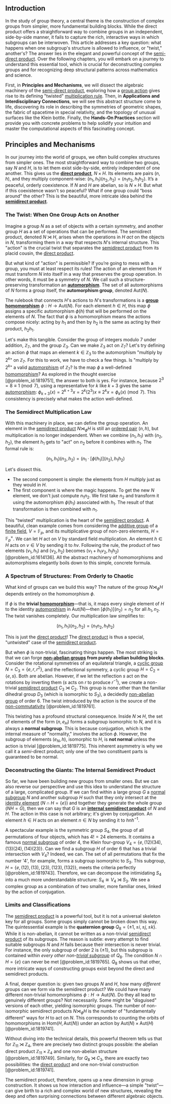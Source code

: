 ## Introduction
In the study of group theory, a central theme is the construction of complex groups from simpler, more fundamental building blocks. While the direct product offers a straightforward way to combine groups in an independent, side-by-side manner, it fails to capture the rich, interactive ways in which subgroups can be interwoven. This article addresses a key question: what happens when one subgroup's structure is allowed to influence, or "twist," another's? The answer lies in the elegant and powerful concept of the [semi-direct product](@article_id:188485). Over the following chapters, you will embark on a journey to understand this essential tool, which is crucial for deconstructing complex groups and for recognizing deep structural patterns across mathematics and science.

First, in **Principles and Mechanisms**, we will dissect the algebraic machinery of the [semi-direct product](@article_id:188485), exploring how a [group action](@article_id:142842) gives rise to its defining "twisted" [multiplication rule](@article_id:196874). Then, in **Applications and Interdisciplinary Connections**, we will see this abstract structure come to life, discovering its role in describing the symmetries of geometric shapes, the fabric of spacetime in special relativity, and the topology of unusual surfaces like the Klein bottle. Finally, the **Hands-On Practices** section will provide you with concrete problems to help solidify your intuition and master the computational aspects of this fascinating concept.

## Principles and Mechanisms

In our journey into the world of groups, we often build complex structures from simpler ones. The most straightforward way to combine two groups, say $N$ and $H$, is to let them exist side-by-side, entirely independent of one another. This gives us the **[direct product](@article_id:142552)**, $N \times H$. Its elements are pairs $(n, h)$, and they multiply component-wise: $(n_1, h_1)(n_2, h_2) = (n_1 n_2, h_1 h_2)$. It’s a peaceful, orderly coexistence. If $N$ and $H$ are abelian, so is $N \times H$. But what if this coexistence wasn't so peaceful? What if one group could “boss around” the other? This is the beautiful, more intricate idea behind the **[semidirect product](@article_id:146736)**.

### The Twist: When One Group Acts on Another

Imagine a group $N$ as a set of objects with a certain symmetry, and another group $H$ as a set of operations that can be performed. The semidirect product, denoted $N \rtimes H$, arises when the operations in $H$ *act* on the objects in $N$, transforming them in a way that respects $N$'s internal structure. This "action" is the crucial twist that separates the [semidirect product](@article_id:146736) from its placid cousin, the [direct product](@article_id:142552).

But what kind of "action" is permissible? If you’re going to mess with a group, you must at least respect its rules! The action of an element from $H$ must transform $N$ into itself in a way that preserves the group operation. In other words, it must be a symmetry of $N$. We call such a structure-preserving transformation an **[automorphism](@article_id:143027)**. The set of all automorphisms of $N$ forms a group itself, the **automorphism group**, denoted $\text{Aut}(N)$.

The rulebook that connects $H$'s actions to $N$'s transformations is a **[group homomorphism](@article_id:140109)** $\phi: H \to \text{Aut}(N)$. For each element $h \in H$, this map $\phi$ assigns a specific automorphism $\phi(h)$ that will be performed on the elements of $N$. The fact that $\phi$ is a homomorphism means the actions compose nicely: acting by $h_1$ and then by $h_2$ is the same as acting by their product, $h_2 h_1$.

Let's make this tangible. Consider the group of integers modulo 7 under addition, $\mathbb{Z}_7$, and the group $\mathbb{Z}_3$. Can we make $\mathbb{Z}_3$ act on $\mathbb{Z}_7$? Let's try defining an action $\phi$ that maps an element $k \in \mathbb{Z}_3$ to the automorphism "multiply by $2^k$" on $\mathbb{Z}_7$. For this to work, we have to check a few things. Is "multiply by $2^k$" a valid [automorphism](@article_id:143027) of $\mathbb{Z}_7$? Is the map $\phi$ a well-defined [homomorphism](@article_id:146453)? As explored in the thought exercise [@problem_id:1819751], the answer to both is yes. For instance, because $2^3 = 8 \equiv 1 \pmod{7}$, using a representative for $k$ like $k+3$ gives the same [automorphism](@article_id:143027): $\phi_{k+3}(x) = 2^{k+3} x = 2^k (2^3) x \equiv 2^k x = \phi_k(x) \pmod{7}$. This consistency is precisely what makes the action well-defined.

### The Semidirect Multiplication Law

With this machinery in place, we can define the group operation. An element in the [semidirect product](@article_id:146736) $N \rtimes_\phi H$ is still an [ordered pair](@article_id:147855) $(n, h)$, but multiplication is no longer independent. When we combine $(n_1, h_1)$ with $(n_2, h_2)$, the element $h_1$ gets to "act" on $n_2$ before it combines with $n_1$. The formal rule is:

$$
(n_1, h_1) (n_2, h_2) = (n_1 \cdot [\phi(h_1)](n_2), h_1 h_2)
$$

Let's dissect this.
- The second component is simple: the elements from $H$ multiply just as they would in $H$.
- The first component is where the magic happens. To get the new $N$ element, we don't just compute $n_1 n_2$. We first take $n_2$ and transform it using the automorphism $\phi(h_1)$ associated with $h_1$. The result of that transformation is then combined with $n_1$.

This "twisted" multiplication is the heart of the [semidirect product](@article_id:146736). A beautiful, clean example comes from considering the [additive group](@article_id:151307) of a [finite field](@article_id:150419), $V = \mathbb{F}_p$, and its multiplicative group of non-zero elements, $H = \mathbb{F}_p^\times$. We can let $H$ act on $V$ by standard field multiplication. An element $h \in H$ acts on $v \in V$ by sending it to $hv$. Following the rule, the product of two elements $(v_1, h_1)$ and $(v_2, h_2)$ becomes $(v_1 + h_1 v_2, h_1 h_2)$ [@problem_id:1614136]. All the abstract machinery of homomorphisms and automorphisms elegantly boils down to this simple, concrete formula.

### A Spectrum of Structures: From Orderly to Chaotic

What kind of groups can we build this way? The nature of the group $N \rtimes_\phi H$ depends entirely on the homomorphism $\phi$.

If $\phi$ is the **trivial [homomorphism](@article_id:146453)**—that is, it maps every single element of $H$ to the identity [automorphism](@article_id:143027) in $\text{Aut}(N)$—then $[\phi(h_1)](n_2) = n_2$ for all $h_1, n_2$. The twist vanishes completely. Our multiplication law simplifies to:

$$
(n_1, h_1) (n_2, h_2) = (n_1 n_2, h_1 h_2)
$$

This is just the [direct product](@article_id:142552)! The [direct product](@article_id:142552) is thus a special, "untwisted" case of the [semidirect product](@article_id:146736).

But when $\phi$ is non-trivial, fascinating things happen. The most striking is that we can forge **[non-abelian groups](@article_id:144717) from purely abelian building blocks**. Consider the rotational symmetries of an equilateral triangle, a [cyclic group](@article_id:146234) $N = C_3 = \{e, r, r^2\}$, and the reflectional symmetry, a cyclic group $H = C_2 = \{e, s\}$. Both are abelian. However, if we let the reflection $s$ act on the rotations by inverting them ($s$ acts on $r$ to produce $r^{-1}$), we create a non-trivial [semidirect product](@article_id:146736) $C_3 \rtimes C_2$. This group is none other than the familiar dihedral group $D_3$ (which is isomorphic to $S_3$), a decidedly [non-abelian group](@article_id:144297) of order 6. The twist introduced by the action is the source of the [non-commutativity](@article_id:153051) [@problem_id:1819761].

This twisting has a profound structural consequence. Inside $N \rtimes H$, the set of elements of the form $(n, e_H)$ forms a subgroup isomorphic to $N$, and it is always a **normal subgroup**. This is because conjugation, which is the internal measure of "normality," involves the action $\phi$. However, the subgroup of elements $(e_N, h)$, isomorphic to $H$, is **not normal** unless the action is trivial [@problem_id:1819775]. This inherent asymmetry is why we call it a *semi*-direct product; only one of the two constituent parts is guaranteed to be normal.

### Deconstructing the Giants: The Internal Semidirect Product

So far, we have been building new groups from smaller ones. But we can also reverse our perspective and use this idea to understand the structure of a large, complicated group. If we can find within a large group $G$ a [normal subgroup](@article_id:143944) $N$ and another subgroup $H$ such that they only intersect at the [identity element](@article_id:138827) ($N \cap H = \{e\}$) and together they generate the whole group ($NH = G$), then we can say that $G$ is an **[internal semidirect product](@article_id:138545)** of $N$ and $H$. The action in this case is not arbitrary; it's given by conjugation. An element $h \in H$ acts on an element $n \in N$ by sending it to $hnh^{-1}$.

A spectacular example is the symmetric group $S_4$, the group of all permutations of four objects, which has $4! = 24$ elements. It contains a famous [normal subgroup](@article_id:143944) of order 4, the Klein four-group $V_4 = \{e, (12)(34), (13)(24), (14)(23)\}$. Can we find a subgroup $H$ of order $6$ that has a trivial intersection with $V_4$? Indeed, we can. The set of all permutations that fix the number '4', for example, forms a subgroup isomorphic to $S_3$. This subgroup, $H = \{e, (12), (13), (23), (123), (132)\}$, meets the criteria perfectly [@problem_id:1819743]. Therefore, we can decompose the intimidating $S_4$ into a much more understandable structure: $S_4 \cong V_4 \rtimes S_3$. We see a complex group as a combination of two smaller, more familiar ones, linked by the action of conjugation.

### Limits and Classifications

The [semidirect product](@article_id:146736) is a powerful tool, but it is not a universal skeleton key for all groups. Some groups simply cannot be broken down this way. The quintessential example is the **quaternion group** $Q_8 = \{\pm 1, \pm i, \pm j, \pm k\}$. While it is non-abelian, it cannot be written as a non-trivial [semidirect product](@article_id:146736) of its subgroups. The reason is subtle: every attempt to find suitable subgroups $N$ and $H$ fails because their intersection is never trivial. For instance, the only subgroup of order 2 is $\{\pm 1\}$, but this subgroup is contained within *every other non-[trivial subgroup](@article_id:141215)* of $Q_8$. The condition $N \cap H = \{e\}$ can never be met [@problem_id:1819765]. $Q_8$ shows us that other, more intricate ways of constructing groups exist beyond the direct and semidirect products.

A final, deeper question is: given two groups $N$ and $H$, how many *different* groups can we form via the semidirect product? We could have many different non-trivial homomorphisms $\phi: H \to \text{Aut}(N)$. Do they all lead to genuinely different groups? Not necessarily. Some might be "disguised" versions of each other, yielding isomorphic groups. The number of non-isomorphic semidirect products $N \rtimes_\phi H$ is the number of "fundamentally different" ways for $H$ to act on $N$. This corresponds to counting the orbits of homomorphisms in $\text{Hom}(H, \text{Aut}(N))$ under an action by $\text{Aut}(N) \times \text{Aut}(H)$ [@problem_id:1819741].

Without diving into the technical details, this powerful theorem tells us that for $\mathbb{Z}_{11} \rtimes \mathbb{Z}_4$, there are precisely two distinct groups possible: the abelian direct product $\mathbb{Z}_{11} \times \mathbb{Z}_4$ and one non-abelian structure [@problem_id:1819749]. Similarly, for $Q_8 \rtimes C_3$, there are exactly two possibilities: the [direct product](@article_id:142552) and one non-trivial construction [@problem_id:1819741].

The semidirect product, therefore, opens up a new dimension in group construction. It shows us how interaction and influence—a simple "twist"—can give birth to a rich and complex world of new structures, revealing the deep and often surprising connections between different algebraic objects.
